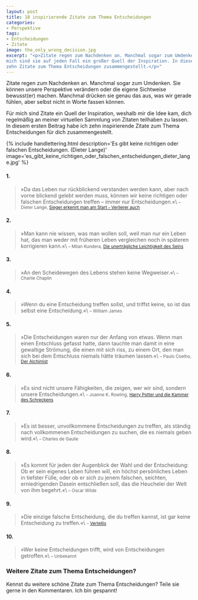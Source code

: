 ```yaml
---
layout: post
title: 10 inspirierende Zitate zum Thema Entscheidungen
categories:
- Perspektive
tags:
- Entscheidungen
- Zitate
image: the_only_wrong_decision.jpg
excerpt: "<p>Zitate regen zum Nachdenken an. Manchmal sogar zum Umdenken. Für
mich sind sie auf jeden Fall ein großer Quell der Inspiration. In diesem Artikel habe ich dir
zehn Zitate zum Thema Entscheidungen zusammengestellt.</p>"
---
```


Zitate regen zum Nachdenken an. Manchmal sogar zum Umdenken. Sie können unsere
Perspektive verändern oder die eigene Sichtweise bewusst(er) machen. Manchmal
drücken sie genau das aus, was wir gerade fühlen, aber selbst nicht in Worte
fassen können.

Für mich sind Zitate ein Quell der Inspiration, weshalb mir die Idee kam, dich
regelmäßig an meiner virtuellen Sammlung von Zitaten teilhaben zu lassen. In
diesem ersten Beitrag habe ich zehn inspirierende Zitate zum Thema
Entscheidungen für dich zusammengestellt.

{% include handlettering.html
  description='Es gibt keine richtigen oder falschen Entscheidungen. (Dieter Lange)'
  image='es_gibt_keine_richtigen_oder_falschen_entscheidungen_dieter_lange.jpg'
%}

#### 1.

>»Da das Leben nur rückblickend verstanden werden kann, aber nach vorne blickend
gelebt werden muss, können wir keine richtigen oder falschen Entscheidungen
treffen – immer nur Entscheidungen.«\\
<small>– Dieter Lange, <a href="https://www.ullstein-buchverlage.de/nc/buch/details/sieger-erkennt-man-am-start-verlierer-auch-9783430200882.html" target="_blank">Sieger erkennt man am Start - Verlierer auch</a></small>

#### 2.

>»Man kann nie wissen, was man wollen soll, weil man nur ein Leben hat, das man
weder mit früheren Leben vergleichen noch in späteren korrigieren kann.«\\
<small>– Milan Kundera, <a href="https://www.fischerverlage.de/buch/milan-kundera-die-unertraegliche-leichtigkeit-des-seins-9783596510979" target="_blank">Die unerträgliche Leichtigkeit des Seins</a></small>

#### 3.

>»An den Scheidewegen des Lebens stehen keine Wegweiser.«\\
<small>– Charlie Chaplin</small>

#### 4.

>»Wenn du eine Entscheidung treffen sollst, und triffst keine, so ist das selbst
eine Entscheidung.«\\
<small>– William James</small>

#### 5.

>»Die Entscheidungen waren nur der Anfang von etwas. Wenn man einen Entschluss
gefasst hatte, dann tauchte man damit in eine gewaltige Strömung, die einen mit
sich riss, zu einem Ort, den man sich bei dem Entschluss niemals hätte träumen
lassen.«\\
<small>– Paulo Coelho, <a href="https://www.diogenes.ch/leser/titel/paulo-coelho/der-alchimist-9783257061260.html" target="_blank">Der Alchimist</a></small>

#### 6.

>»Es sind nicht unsere Fähigkeiten, die zeigen, wer wir sind, sondern unsere
Entscheidungen.«\\
<small>– Joanne K. Rowling, <a href="https://www.carlsen.de/taschenbuch/harry-potter-und-die-kammer-des-schreckens-harry-potter-2/19645" target="_blank">Harry Potter und die Kammer des Schreckens</a></small>

#### 7.

>»Es ist besser, unvollkommene Entscheidungen zu treffen, als ständig nach
vollkommenen Entscheidungen zu suchen, die es niemals geben wird.«\\
<small>– Charles de Gaulle</small>

#### 8.

>»Es kommt für jeden der Augenblick der Wahl und der Entscheidung: Ob er sein
eigenes Leben führen will, ein höchst persönliches Leben in tiefster Fülle, oder
ob er sich zu jenem falschen, seichten, erniedrigenden Dasein entschließen soll,
das die Heuchelei der Welt von ihm begehrt.«\\
<small>– Oscar Wilde</small>

#### 9.

>»Die einzige falsche Entscheidung, die du treffen kannst, ist gar keine
Entscheidung zu treffen.«\\
<small>– <a href="https://www.instagram.com/p/B81dHYsl2m_/" target="_blank">Vertellis</a></small>

#### 10.

>»Wer keine Entscheidungen trifft, wird von Entscheidungen getroffen.«\\
<small>– Unbekannt</small>

### Weitere Zitate zum Thema Entscheidungen?

Kennst du weitere schöne Zitate zum Thema Entscheidungen? Teile sie gerne in den
Kommentaren. Ich bin gespannt!

